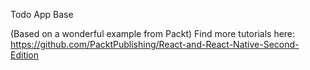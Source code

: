 Todo App Base


(Based on a wonderful example from Packt)
Find more tutorials here: https://github.com/PacktPublishing/React-and-React-Native-Second-Edition
